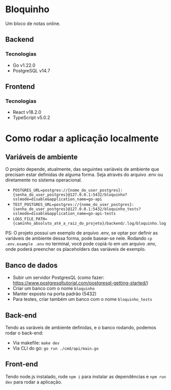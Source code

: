# Bloquinho

Um bloco de notas online.

## Backend

### Tecnologias

-   Go v1.22.0
-   PostgreSQL v14.7

## Frontend

### Tecnologias

-   React v18.2.0
-   TypeScript v5.0.2

# Como rodar a aplicação localmente

## Variáveis de ambiente
O projeto depende, atualmente, das seguintes variáveis de ambiente que precisam estar definidas de alguma forma. Seja através do arquivo .env ou diretamente no sistema operacional.

- `POSTGRES_URL=postgres://{nome_do_user_postgres}:{senha_do_user_postgres}@127.0.0.1:5432/bloquinho?sslmode=disable&application_name=go-api`
- `TEST_POSTGRES_URL=postgres://{nome_do_user_postgres}:{senha_do_user_postgres}@127.0.0.1:5432/bloquinho_tests?sslmode=disable&application_name=go-api-tests`
- `LOGS_FILE_PATH={caminho_absoluto_até_a_raiz_do_projeto}/backend/.log/bloquinho.log`

PS: O projeto possui um exemplo de arquivo .env, se optar por definir as variáveis de ambiente dessa forma, pode basear-se nele. Rodando `cp .env.example .env` no terminal, você pode copiá-lo em um arquivo .env, onde poderá preencher os placeholders das variáveis de exemplo.

## Banco de dados
-   Subir um servidor PostgresQL (como fazer: https://www.postgresqltutorial.com/postgresql-getting-started/)
-   Criar um banco com o nome `bloquinho`
-   Manter exposto na porta padrão (5432)
-   Para testes, criar também um banco com o nome `bloquinho_tests`

## Back-end
Tendo as varáveis de ambiente definidas, e o banco rodando, podemos rodar o back-end:

- Via makefile: `make dev`
- Via CLI do go: `go run ./cmd/api/main.go`

## Front-end
Tendo node.js instalado, rode `npm i` para instalar as dependências e `npm run dev` para rodar a aplicação.
